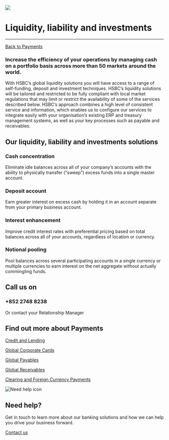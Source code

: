 ![ ](/-/media/media/hong-kong/corporate/images/campaigns/liquidity-liabilities-investments-bg.jpg?h=380&iar=0&w=1400&hash=7D47759CA37F3A0158A466DDEBCB65AD " ")

# Liquidity, liability and investments

---

[Back to Payments](/en-gb/corporate/payments)

### Increase the efficiency of your operations by managing cash on a portfolio basis across more than 50 markets around the world.

With HSBC’s global liquidity solutions you will have access to a range of self-funding, deposit and investment techniques. HSBC’s liquidity solutions will be tailored and restricted to be fully compliant with local market regulations that may limit or restrict the availability of some of the services described below. HSBC’s approach combines a high level of consistent service and information, which enables us to configure our services to integrate easily with your organisation’s existing ERP and treasury management systems, as well as your key processes such as payable and receivables.

## Our liquidity, liability and investments solutions

### Cash concentration

Eliminate idle balances across all of your company’s accounts with the ability to physically transfer (“sweep”) excess funds into a single master account.

### Deposit account

Earn greater interest on excess cash by holding it in an account separate from your primary business account.

### Interest enhancement

Improve credit interest rates with preferential pricing based on total balances across all of your accounts, regardless of location or currency.

### Notional pooling

Pool balances across several participating accounts in a single currency or multiple currencies to earn interest on the net aggregate without actually commingling funds.

## Call us on

### +852 2748 8238

Or contact your Relationship Manager

## Find out more about Payments

[Credit and Lending](/en-gb/corporate/payments/credit-and-lending)

[Global Corporate Cards](/en-gb/corporate/payments/corporate-cards)

[Global Payables](/en-gb/corporate/payments/global-payables)

[Global Receivables](/en-gb/corporate/payments/global-receivables)

[Clearing and Foreign Currency Payments](/en-gb/corporate/payments/clearing-and-foreign-currency-payments)

![Need help icon](/-/media/media/common/images/contact-us-img.png?h=604&iar=0&w=768&hash=A5675187A2C4B175E0CA7B5AD27C3A66 "Need help icon")

## Need help?

Get in touch to learn more about our banking solutions and how we can help you drive your business forward.

[Contact us](/en-gb/arrange-a-call-back-general)